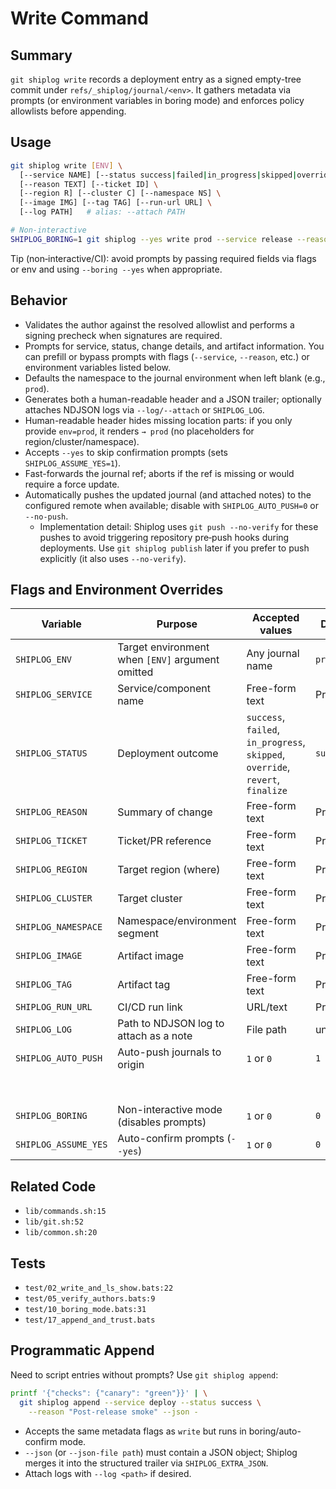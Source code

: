 # Write Command

## Summary
`git shiplog write` records a deployment entry as a signed empty-tree commit under `refs/_shiplog/journal/<env>`. It gathers metadata via prompts (or environment variables in boring mode) and enforces policy allowlists before appending.

## Usage
```bash
git shiplog write [ENV] \
  [--service NAME] [--status success|failed|in_progress|skipped|override|revert|finalize] \
  [--reason TEXT] [--ticket ID] \
  [--region R] [--cluster C] [--namespace NS] \
  [--image IMG] [--tag TAG] [--run-url URL] \
  [--log PATH]   # alias: --attach PATH

# Non-interactive
SHIPLOG_BORING=1 git shiplog --yes write prod --service release --reason "MVP release"
```

Tip (non‑interactive/CI): avoid prompts by passing required fields via flags or env and using `--boring --yes` when appropriate.

## Behavior
- Validates the author against the resolved allowlist and performs a signing precheck when signatures are required.
- Prompts for service, status, change details, and artifact information. You can prefill or bypass prompts with flags (`--service`, `--reason`, etc.) or environment variables listed below.
- Defaults the namespace to the journal environment when left blank (e.g., `prod`).
- Generates both a human-readable header and a JSON trailer; optionally attaches NDJSON logs via `--log/--attach` or `SHIPLOG_LOG`.
- Human-readable header hides missing location parts: if you only provide `env=prod`, it renders `→ prod` (no placeholders for region/cluster/namespace).
- Accepts `--yes` to skip confirmation prompts (sets `SHIPLOG_ASSUME_YES=1`).
- Fast-forwards the journal ref; aborts if the ref is missing or would require a force update.
- Automatically pushes the updated journal (and attached notes) to the configured remote when available; disable with `SHIPLOG_AUTO_PUSH=0` or `--no-push`.
  - Implementation detail: Shiplog uses `git push --no-verify` for these pushes to avoid triggering repository pre‑push hooks during deployments. Use `git shiplog publish` later if you prefer to push explicitly (it also uses `--no-verify`).

## Flags and Environment Overrides
| Variable | Purpose | Accepted values | Default | Example |
|----------|---------|-----------------|---------|---------|
| `SHIPLOG_ENV` | Target environment when `[ENV]` argument omitted | Any journal name | `prod` | `SHIPLOG_ENV=staging` |
| `SHIPLOG_SERVICE` | Service/component name | Free-form text | Prompted | `SHIPLOG_SERVICE=api` |
| `SHIPLOG_STATUS` | Deployment outcome | `success`, `failed`, `in_progress`, `skipped`, `override`, `revert`, `finalize` | `success` | `SHIPLOG_STATUS=failed` |
| `SHIPLOG_REASON` | Summary of change | Free-form text | Prompted | `SHIPLOG_REASON="rollout hotfix"` |
| `SHIPLOG_TICKET` | Ticket/PR reference | Free-form text | Prompted | `SHIPLOG_TICKET=OPS-4242` |
| `SHIPLOG_REGION` | Target region (where) | Free-form text | Prompted | `SHIPLOG_REGION=us-east-1` |
| `SHIPLOG_CLUSTER` | Target cluster | Free-form text | Prompted | `SHIPLOG_CLUSTER=prod-a` |
| `SHIPLOG_NAMESPACE` | Namespace/environment segment | Free-form text | Prompted | `SHIPLOG_NAMESPACE=frontend` |
| `SHIPLOG_IMAGE` | Artifact image | Free-form text | Prompted | `SHIPLOG_IMAGE=ghcr.io/acme/web` |
| `SHIPLOG_TAG` | Artifact tag | Free-form text | Prompted | `SHIPLOG_TAG=v1.2.3` |
| `SHIPLOG_RUN_URL` | CI/CD run link | URL/text | Prompted | `SHIPLOG_RUN_URL=https://ci/run/123` |
| `SHIPLOG_LOG` | Path to NDJSON log to attach as a note | File path | unset | `SHIPLOG_LOG=log.ndjson` |
| `SHIPLOG_AUTO_PUSH` | Auto-push journals to origin | `1` or `0` | `1` | `SHIPLOG_AUTO_PUSH=0` |
|  |  |  |  | Precedence: flags > `git config shiplog.autoPush` > env |
| `SHIPLOG_BORING` | Non-interactive mode (disables prompts) | `1` or `0` | `0` | `SHIPLOG_BORING=1` |
| `SHIPLOG_ASSUME_YES` | Auto-confirm prompts (`--yes`) | `1` or `0` | `0` | `SHIPLOG_ASSUME_YES=1` |

## Related Code
- `lib/commands.sh:15`
- `lib/git.sh:52`
- `lib/common.sh:20`

## Tests
- `test/02_write_and_ls_show.bats:22`
- `test/05_verify_authors.bats:9`
- `test/10_boring_mode.bats:31`
- `test/17_append_and_trust.bats`

## Programmatic Append

Need to script entries without prompts? Use `git shiplog append`:

```bash
printf '{"checks": {"canary": "green"}}' | \
  git shiplog append --service deploy --status success \
    --reason "Post-release smoke" --json -
```

- Accepts the same metadata flags as `write` but runs in boring/auto-confirm mode.
- `--json` (or `--json-file path`) must contain a JSON object; Shiplog merges it into the structured trailer via `SHIPLOG_EXTRA_JSON`.
- Attach logs with `--log <path>` if desired.
